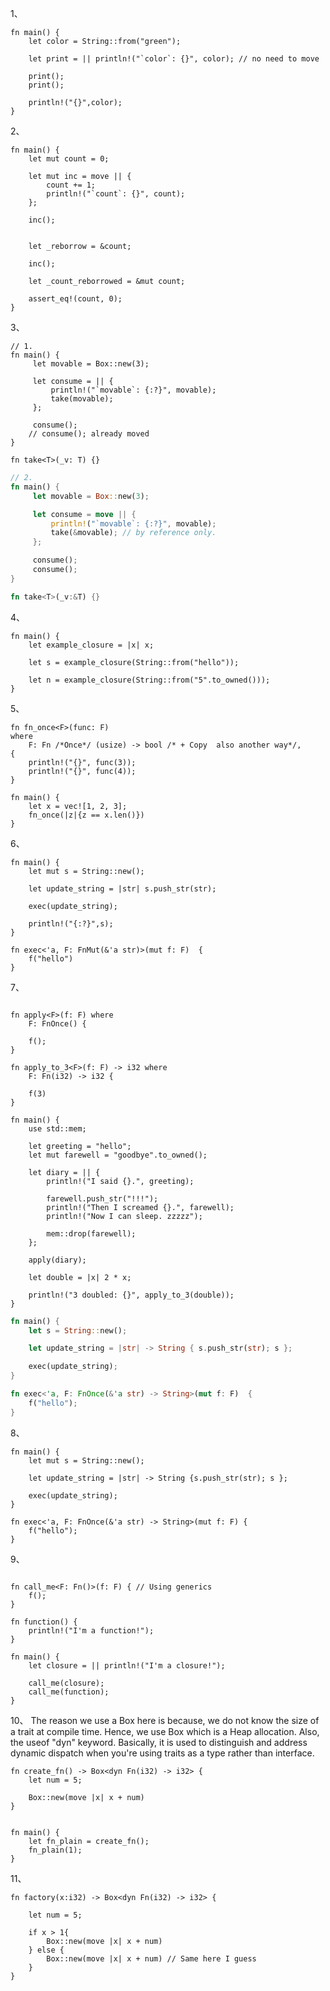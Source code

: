1、
```rust,editable
fn main() {
    let color = String::from("green");

    let print = || println!("`color`: {}", color); // no need to move

    print();
    print();

    println!("{}",color);
}
```

2、
```rust,editable
fn main() {
    let mut count = 0;

    let mut inc = move || {
        count += 1;
        println!("`count`: {}", count);
    };

    inc();


    let _reborrow = &count; 

    inc();

    let _count_reborrowed = &mut count; 

    assert_eq!(count, 0);
}
```

3、
```rust,editable
// 1.
fn main() {
     let movable = Box::new(3);

     let consume = || {
         println!("`movable`: {:?}", movable);
         take(movable);
     };

     consume();
    // consume(); already moved
}

fn take<T>(_v: T) {}
```
```rust
// 2.
fn main() {
     let movable = Box::new(3);

     let consume = move || {
         println!("`movable`: {:?}", movable);
         take(&movable); // by reference only.
     };

     consume();
     consume();
}

fn take<T>(_v:&T) {}
```
4、
```rust,editable
fn main() {
    let example_closure = |x| x;

    let s = example_closure(String::from("hello"));

    let n = example_closure(String::from("5".to_owned()));
}
```
5、
```rust,editable
fn fn_once<F>(func: F)
where
    F: Fn /*Once*/ (usize) -> bool /* + Copy  also another way*/,
{
    println!("{}", func(3));
    println!("{}", func(4));
}

fn main() {
    let x = vec![1, 2, 3];
    fn_once(|z|{z == x.len()})
}
```

6、
```rust,editable
fn main() {
    let mut s = String::new();

    let update_string = |str| s.push_str(str);

    exec(update_string);

    println!("{:?}",s);
}

fn exec<'a, F: FnMut(&'a str)>(mut f: F)  {
    f("hello")
}
```
7、
```rust,editable

fn apply<F>(f: F) where
    F: FnOnce() {

    f();
}

fn apply_to_3<F>(f: F) -> i32 where
    F: Fn(i32) -> i32 {

    f(3)
}

fn main() {
    use std::mem;

    let greeting = "hello";
    let mut farewell = "goodbye".to_owned();

    let diary = || {
        println!("I said {}.", greeting);

        farewell.push_str("!!!");
        println!("Then I screamed {}.", farewell);
        println!("Now I can sleep. zzzzz");

        mem::drop(farewell);
    };

    apply(diary);

    let double = |x| 2 * x;

    println!("3 doubled: {}", apply_to_3(double));
}
```
```rust
fn main() {
    let s = String::new();

    let update_string = |str| -> String { s.push_str(str); s };

    exec(update_string);
}

fn exec<'a, F: FnOnce(&'a str) -> String>(mut f: F)  {
    f("hello");
}
```

8、
```rust,editable
fn main() {
    let mut s = String::new();

    let update_string = |str| -> String {s.push_str(str); s };

    exec(update_string);
}

fn exec<'a, F: FnOnce(&'a str) -> String>(mut f: F) {
    f("hello");
}
```

9、
```rust,editable

fn call_me<F: Fn()>(f: F) { // Using generics
    f();
}

fn function() {
    println!("I'm a function!");
}

fn main() {
    let closure = || println!("I'm a closure!");

    call_me(closure);
    call_me(function);
}
```

10、
The reason we use a Box here is because, we do not know the size of a trait at compile time. Hence, we use Box which is a Heap allocation. Also, the useof "dyn" keyword. Basically, it is used to distinguish and address dynamic dispatch when you're using traits as a type rather than interface. 
```rust,editable
fn create_fn() -> Box<dyn Fn(i32) -> i32> {
    let num = 5;

    Box::new(move |x| x + num)
}


fn main() {
    let fn_plain = create_fn();
    fn_plain(1);
}
```

11、
```rust,editable
fn factory(x:i32) -> Box<dyn Fn(i32) -> i32> {

    let num = 5;

    if x > 1{
        Box::new(move |x| x + num)
    } else {
        Box::new(move |x| x + num) // Same here I guess
    }
}
```
